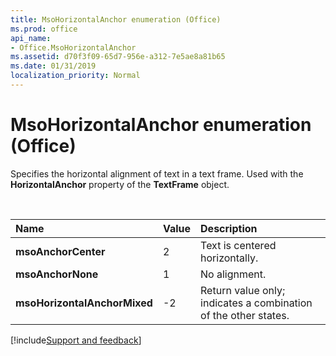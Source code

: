 ```yaml
---
title: MsoHorizontalAnchor enumeration (Office)
ms.prod: office
api_name:
- Office.MsoHorizontalAnchor
ms.assetid: d70f3f09-65d7-956e-a312-7e5ae8a81b65
ms.date: 01/31/2019
localization_priority: Normal
---
```



# MsoHorizontalAnchor enumeration (Office)

Specifies the horizontal alignment of text in a text frame. Used with the **HorizontalAnchor** property of the **TextFrame** object.

<br/>

|Name|Value|Description|
|:-----|:-----|:-----|
|**msoAnchorCenter**|2|Text is centered horizontally.|
|**msoAnchorNone**|1|No alignment.|
|**msoHorizontalAnchorMixed**|-2|Return value only; indicates a combination of the other states.|

[!include[Support and feedback](~/includes/feedback-boilerplate.md)]